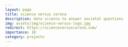 ```yaml
---
layout: page
title: science versus corona
description: data science to answer societal questions
img: assets/img/science-versus-logo.jpg
redirect: https://scienceversuscorona.com/
importance: 10
category: projects
---
```


